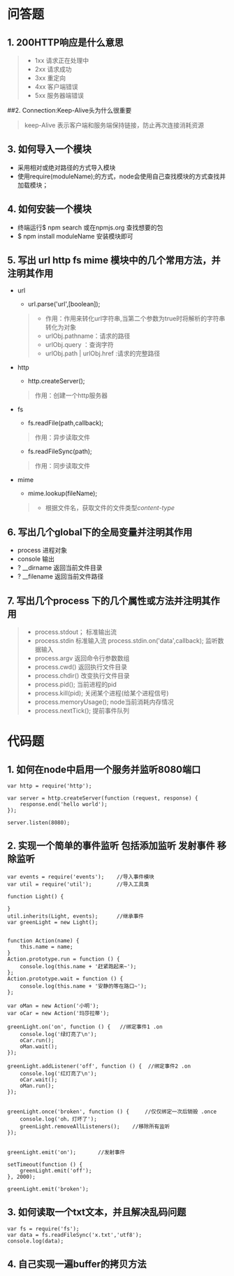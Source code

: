 # 问答题
## 1. 200HTTP响应是什么意思

> - 1xx  请求正在处理中
> - 2xx  请求成功
> - 3xx  重定向
> - 4xx  客户端错误
> - 5xx  服务器端错误

##2. Connection:Keep-Alive头为什么很重要

> keep-Alive 表示客户端和服务端保持链接，防止再次连接消耗资源

## 3. 如何导入一个模块

- 采用相对或绝对路径的方式导入模块
- 使用require(moduleName);的方式，node会使用自己查找模块的方式查找并加载模块；

## 4. 如何安装一个模块
- 终端运行$ npm search 或在npmjs.org 查找想要的包
- $ npm install moduleName 安装模块即可

## 5. 写出 url http fs mime 模块中的几个常用方法，并注明其作用
 - url
    - url.parse('url',[boolean]);
    > - 作用：作用来转化url字符串,当第二个参数为true时将解析的字符串转化为对象
    > - urlObj.pathname：请求的路径
    > - urlObj.query ：查询字符
    > - urlObj.path | urlObj.href :请求的完整路径

 - http
    - http.createServer();
    > 作用：创建一个http服务器

 - fs

    - fs.readFile(path,callback);
    > 作用：异步读取文件

   - fs.readFileSync(path);
   > 作用：同步读取文件

 - mime
    - mime.lookup(fileName);
    > - 根据文件名，获取文件的文件类型*content-type*

## 6. 写出几个global下的全局变量并注明其作用

 - process 进程对象
 - console 输出
 - ? __dirname 返回当前文件目录
 - ? __filename 返回当前文件路径

## 7. 写出几个process 下的几个属性或方法并注明其作用
> - process.stdout； 标准输出流
> - process.stdin 标准输入流 process.stdin.on('data',callback); 监听数据输入
> - process.argv 返回命令行参数数组
> - process.cwd() 返回执行文件目录
> - process.chdir() 改变执行文件目录
> - process.pid(); 当前进程的pid
> - process.kill(pid); 关闭某个进程(给某个进程信号)
> - process.memoryUsage();  node当前消耗内存情况
> - process.nextTick(); 提前事件队列

 
# 代码题
## 1. 如何在node中启用一个服务并监听8080端口
```
var http = require('http');

var server = http.createServer(function (request, response) {
    response.end('hello world');
});

server.listen(8080);
```

## 2. 实现一个简单的事件监听 包括添加监听  发射事件 移除监听

```
var events = require('events');    //导入事件模块
var util = require('util');        //导入工具类

function Light() {

}
util.inherits(Light, events);      //继承事件
var greenLight = new Light();


function Action(name) {
    this.name = name;
}
Action.prototype.run = function () {
    console.log(this.name + '赶紧跑起来~');
};
Action.prototype.wait = function () {
    console.log(this.name + '安静的等在路口~');
};

var oMan = new Action('小明');
var oCar = new Action('玛莎拉蒂');

greenLight.on('on', function () {   //绑定事件1 .on
    console.log('绿灯亮了\n');
    oCar.run();
    oMan.wait();
});

greenLight.addListener('off', function () {  //绑定事件2 .on
    console.log('红灯亮了\n');
    oCar.wait();
    oMan.run();
});


greenLight.once('broken', function () {     //仅仅绑定一次后销毁 .once
    console.log('oh，灯坏了');
    greenLight.removeAllListeners();    //移除所有监听
});


greenLight.emit('on');       //发射事件

setTimeout(function () {
    greenLight.emit('off');
}, 2000);

greenLight.emit('broken');

```


## 3. 如何读取一个txt文本，并且解决乱码问题
```
var fs = require('fs');
var data = fs.readFileSync('x.txt','utf8');
console.log(data);
```

## 4. 自己实现一遍buffer的拷贝方法
